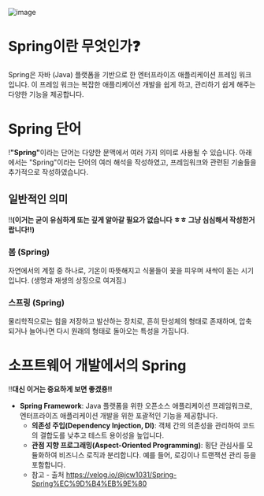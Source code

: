 ![image](https://github.com/user-attachments/assets/90e11622-64f2-4465-8a30-abf2dadc50be)

# Spring이란 무엇인가❓
Spring은 자바 (Java) 플랫폼을 기반으로 한 엔터프라이즈 애플리케이션 프레임 워크입니다. 이 프레임 워크는 복잡한 애플리케이션 개발을 쉽게 하고, 관리하기 쉽게 해주는 다양한 기능을 제공합니다.

# Spring 단어 
!<b>"Spring"</b>이라는 단어는 다양한 문맥에서 여러 가지 의미로 사용될 수 있습니다. 아래에서는 "Spring"이라는 단어의 여러 해석을 작성하였고, 프레임워크와 관련된 기술들을 추가적으로 작성하였습니다.
## 일반적인 의미 
!!<b>(이거는 굳이 유심하게 또는 깊게 알아갈 필요가 없습니다 ㅎㅎ 그냥 심심해서 작성한거랍니다!!)</b>
### 봄 (Spring)
자연에서의 계절 중 하나로, 기온이 따뜻해지고 식물들이 꽃을 피우며 새싹이 돋는 시기입니다. (생명과 재생의 상징으로 여겨짐.)
### 스프링 (Spring)
물리학적으로는 힘을 저장하고 발산하는 장치로, 흔히 탄성체의 형태로 존재하며, 압축되거나 늘어나면 다시 원래의 형태로 돌아오는 특성을 가집니다.
# 소프트웨어 개발에서의 Spring
!!<b>대신 이거는 중요하게 보면 좋겠죵!!</b>
- <b>Spring Framework</b>: Java 플랫폼을 위한 오픈소스 애플리케이션 프레임워크로, 엔터프라이즈 애플리케이션 개발을 위한 포괄적인 기능을 제공합니다.
  - <b>의존성 주입(Dependency Injection, DI)</b>: 객체 간의 의존성을 관리하여 코드의 결합도를 낮추고 테스트 용이성을 높입니다.
  - <b>관점 지향 프로그래밍(Aspect-Oriented Programming)</b>: 횡단 관심사를 모듈화하여 비즈니스 로직과 분리합니다. 예를 들어, 로깅이나 트랜잭션 관리 등을 포함합니다.
  - <b></b>
참고 - 출처
https://velog.io/@jcw1031/Spring-Spring%EC%9D%B4%EB%9E%80
